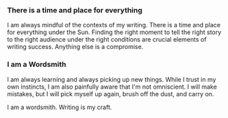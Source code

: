 ### There is a time and place for everything

I am always mindful of the contexts of my writing. There is a time and place 
for everything under the Sun. Finding the right moment to tell the right story 
to the right audience under the right conditions are crucial elements of writing 
success. Anything else is a compromise.

### I am a Wordsmith

I am always learning and always picking up new things. 
While I trust in my own instincts, I am also painfully aware that I'm not omniscient. 
I will make mistakes, but I will pick myself up again, brush off the dust, and carry on.

I am a wordsmith. Writing is my craft.
